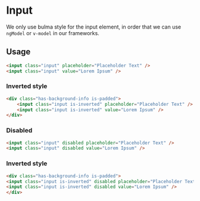# Input

We only use bulma style for the input element, in order that we can use `ngModel` or `v-model` in our frameworks.

## Usage

```html
<input class="input" placeholder="Placeholder Text" />
<input class="input" value="Lorem Ipsum" />
```

### Inverted style

```html
<div class="has-background-info is-padded">
    <input class="input is-inverted" placeholder="Placeholder Text" />
    <input class="input is-inverted" value="Lorem Ipsum" />
</div>
```

### Disabled

```html
<input class="input" disabled placeholder="Placeholder Text" />
<input class="input" disabled value="Lorem Ipsum" />
```

### Inverted style

```html
<div class="has-background-info is-padded">
<input class="input is-inverted" disabled placeholder="Placeholder Text" />
<input class="input is-inverted" disabled value="Lorem Ipsum" />
</div>
```
